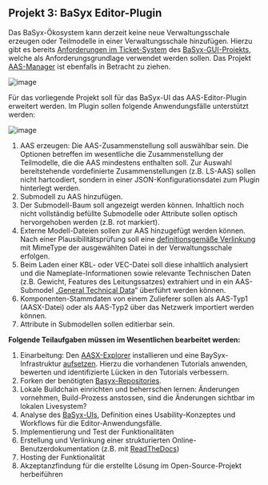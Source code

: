 ## Projekt 3: **BaSyx Editor-Plugin**

Das BaSyx-Ökosystem kann derzeit keine neue Verwaltungsschale erzeugen oder Teilmodelle in einer Verwaltungsschale hinzufügen. Hierzu gibt es bereits [Anforderungen im Ticket-System](https://github.com/eclipse-basyx/basyx-applications/issues/240) des [BaSyx-GUI-Projekts](https://github.com/eclipse-basyx/basyx-applications/tree/main/aas-gui), welche als Anforderungsgrundlage verwendet werden sollen. Das Projekt [AAS-Manager](https://github.com/rwth-iat/aas_manager) ist ebenfalls in Betracht zu ziehen.

![image](https://github.com/user-attachments/assets/34d6e4bf-d1eb-443f-98cb-9d3f75068bf2)

Für das vorliegende Projekt soll für das BaSyx-UI das AAS-Editor-Plugin erweitert werden. Im Plugin sollen folgende Anwendungsfälle unterstützt werden:

![image](https://github.com/user-attachments/assets/34d49de1-2085-4f38-bab5-d259854c344c)

1. AAS erzeugen: Die AAS-Zusammenstellung soll auswählbar sein. Die Optionen betreffen im wesentliche die Zusammenstellung der Teilmodelle, die die AAS mindestens enthalten soll. Zur Auswahl bereitstehende vordefinierte Zusammenstellungen (z.B. LS-AAS) sollen nicht hartcodiert, sondern in einer JSON-Konfigurationsdatei zum Plugin hinterlegt werden. 
2. Submodell zu AAS hinzufügen.
3. Der Submodell-Baum soll angezeigt werden können. Inhaltlich noch nicht vollständig befüllte Submodelle oder Attribute sollen optisch hervorgehoben werden (z.B. rot markiert).
4. Externe Modell-Dateien sollen zur AAS hinzugefügt werden können. Nach einer Plausibilitätsprüfung soll eine [definitionsgemäße Verlinkung](C://Users/Markus%20Rentschler/Downloads/IDTA_02026-1-0_Submodel_ProvisionOf3DModels.pdf) mit MimeType der ausgewählten Datei in der Verwaltungsschale erfolgen.
5. Beim Laden einer KBL- oder VEC-Datei soll diese inhaltlich analysiert und die Nameplate-Informationen sowie relevante Technischen Daten (z.B. Gewicht, Features des Leitungssatzes) extrahiert und in ein AAS-Submodel „[General Technical Data](https://github.com/admin-shell-io/submodel-templates/tree/main/published/Technical_Data/1/2)“ überführt werden können.
6. Komponenten-Stammdaten von einem Zulieferer sollen als AAS-Typ1 (AASX-Datei) oder als AAS-Typ2 über das Netzwerk importiert werden können.
7. Attribute in Submodellen sollen editierbar sein.

**Folgende Teilaufgaben müssen im Wesentlichen bearbeitet werden:**

1. Einarbeitung: Den [AASX-Explorer](https://github.com/eclipse-aaspe/package-explorer/releases) installieren und eine BaySyx-Infrastruktur [aufsetzen](https://basyx.org/get-started/introduction). Hierzu die vorhandenen Tutorials anwenden, bewerten und identifizierte Lücken in den Tutorials verbessern.
2. Forken der benötigten [Basyx-Repositories](https://github.com/eclipse-basyx/basyx-aas-web-ui).
3. Lokale Buildchain einrichten und beherrschen lernen: Änderungen vornehmen, Build-Prozess anstossen, sind die Änderungen sichtbar im lokalen Livesystem?
4. Analyse des [BaSyx-UIs](https://wiki.basyx.org/en/latest/content/user_documentation/basyx_components/web_ui/index.html), Definition eines Usability-Konzeptes und Workflows für die Editor-Anwendungsfälle.
5. Implementierung und Test der Funktionalitäten
6. Erstellung und Verlinkung einer strukturierten Online-Benutzerdokumentation (z.B. mit [ReadTheDocs](https://app.readthedocs.org/))
7. Hosting der Funktionalität
8. Akzeptanzfindung für die erstellte Lösung im Open-Source-Projekt herbeiführen
